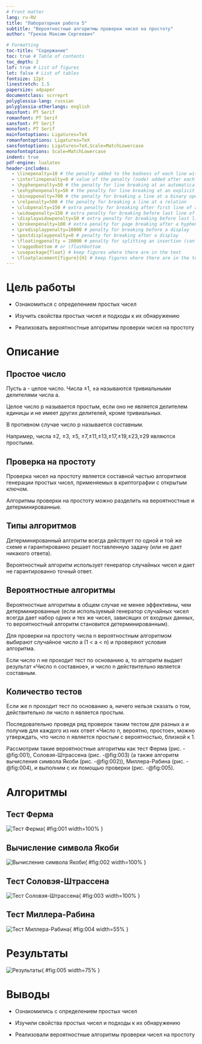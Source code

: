 ```yaml
---
# Front matter
lang: ru-RU
title: "Лабораторная работа 5"
subtitle: "Вероятностные алгоритмы проверки чисел на простоту" 
author: "Греков Максим Сергеевич"

# Formatting
toc-title: "Содержание"
toc: true # Table of contents
toc_depth: 2
lof: true # List of figures
lot: false # List of tables
fontsize: 12pt
linestretch: 1.5
papersize: a4paper
documentclass: scrreprt
polyglossia-lang: russian
polyglossia-otherlangs: english
mainfont: PT Serif
romanfont: PT Serif
sansfont: PT Serif
monofont: PT Serif
mainfontoptions: Ligatures=TeX
romanfontoptions: Ligatures=TeX
sansfontoptions: Ligatures=TeX,Scale=MatchLowercase
monofontoptions: Scale=MatchLowercase
indent: true
pdf-engine: lualatex
header-includes:
  - \linepenalty=10 # the penalty added to the badness of each line within a paragraph (no associated penalty node) Increasing the value makes tex try to have fewer lines in the paragraph.
  - \interlinepenalty=0 # value of the penalty (node) added after each line of a paragraph.
  - \hyphenpenalty=50 # the penalty for line breaking at an automatically inserted hyphen
  - \exhyphenpenalty=50 # the penalty for line breaking at an explicit hyphen
  - \binoppenalty=700 # the penalty for breaking a line at a binary operator
  - \relpenalty=500 # the penalty for breaking a line at a relation
  - \clubpenalty=150 # extra penalty for breaking after first line of a paragraph
  - \widowpenalty=150 # extra penalty for breaking before last line of a paragraph
  - \displaywidowpenalty=50 # extra penalty for breaking before last line before a display math
  - \brokenpenalty=100 # extra penalty for page breaking after a hyphenated line
  - \predisplaypenalty=10000 # penalty for breaking before a display
  - \postdisplaypenalty=0 # penalty for breaking after a display
  - \floatingpenalty = 20000 # penalty for splitting an insertion (can only be split footnote in standard LaTeX)
  - \raggedbottom # or \flushbottom
  - \usepackage{float} # keep figures where there are in the text
  - \floatplacement{figure}{H} # keep figures where there are in the text
---
```


# Цель работы 

- Ознакомиться с определением простых чисел 

- Изучить свойства простых чисел и подходы к их обнаружению

- Реализовать вероятностные алгоритмы проверки чисел на простоту

# Описание 

## Простое число 

Пусть а - целое число. Числа ±1, ±а называются тривиальными делителями числа а.

Целое число р называется простым, если оно не является делителем единицы и не имеет других делителей, кроме тривиальных. 

В противном случае число р называется составным. 

Например, числа ±2, ±3, ±5, ±7,±11,±13,±17,±19,±23,±29 являются простыми.

## Проверка на простоту 

Проверка чисел на простоту является составной частью алгоритмов генерации простых чисел, применяемых в криптографии с открытым ключом.

Алгоритмы проверки на простоту можно разделить на вероятностные и детерминированные.

## Типы алгоритмов

Детерминированный алгоритм всегда действует по одной и той же схеме и гарантированно решает поставленную задачу (или не дает никакого ответа). 

Вероятностный алгоритм использует генератор случайных чисел и дает не гарантированно точный ответ. 

## Вероятностные алгоритмы

Вероятностные алгоритмы в общем случае не менее эффективны, чем детерминированные (если используемый генератор случайных чисел всегда дает набор одних и тех же чисел, зависящих от входных данных, то вероятностный алгоритм становится детерминированным).

Для проверки на простоту числа n вероятностным алгоритмом выбирают случайное число а (1 < a < n) и проверяют условия алгоритма. 

Если число n не проходит тест по основанию а, то алгоритм выдает результат «Число n составное», и число n действительно является составным.

## Количество тестов

Если же n проходит тест по основанию а, ничего нельзя сказать о том, действительно ли число n является простым. 

Последовательно проведя ряд проверок таким тестом для разных а и получив для каждого из них ответ «Число n, вероятно, простое», можно утверждать, что число n является простым с вероятностью, близкой к 1.

Рассмотрим такие вероятностные алгоритмы как тест Ферма (рис. -@fig:001), Соловэя-Штрассена (рис. -@fig:003) (а также алгоритм вычисления символа Якоби (рис. -@fig:002)), Миллера-Рабина (рис. -@fig:004), и выполним с их помощью проверки (рис. -@fig:005).

# Алгоритмы

## Тест Ферма

![Тест Ферма](image/image1.png){ #fig:001 width=100% }

## Вычисление символа Якоби

![Вычисление символа Якоби](image/image2.png){ #fig:002 width=100% }

## Тест Соловэя-Штрассена

![Тест Соловэя-Штрассена](image/image3.png){ #fig:003 width=100% }

## Тест Миллера-Рабина

![Тест Миллера-Рабина](image/image4.png){ #fig:004 width=55% }

# Результаты

![Результаты](image/image5.png){ #fig:005 width=75% }

# Выводы

- Ознакомились с определением простых чисел 

- Изучили свойства простых чисел и подходы к их обнаружению

- Реализовали вероятностные алгоритмы проверки чисел на простоту